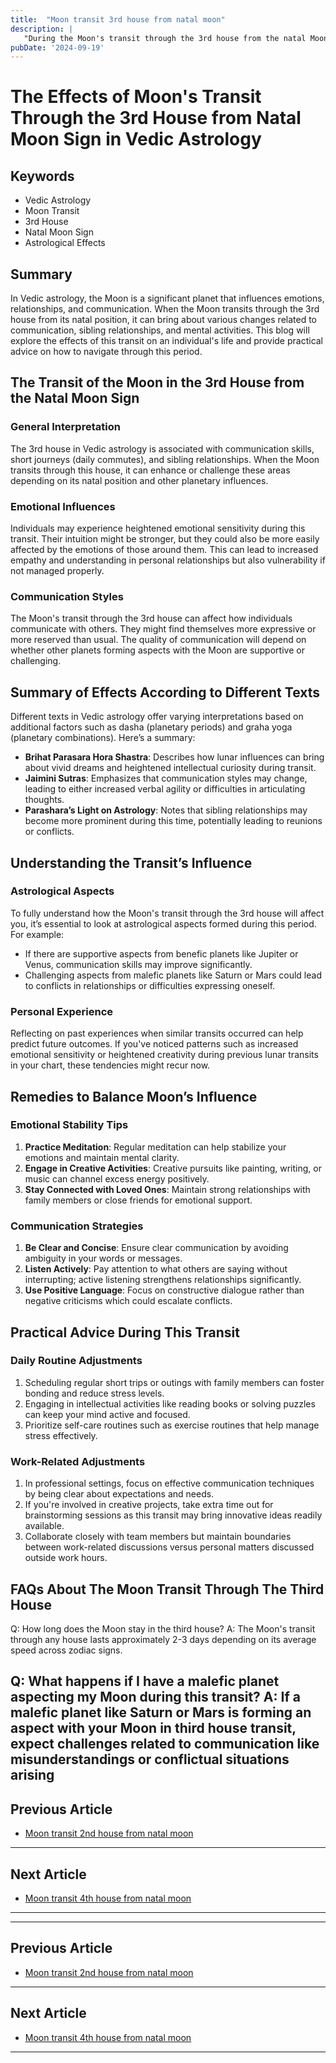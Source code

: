 ```yaml
---
title:  "Moon transit 3rd house from natal moon"
description: |
   "During the Moon's transit through the 3rd house from the natal Moon
pubDate: '2024-09-19'
---
```


# The Effects of Moon's Transit Through the 3rd House from Natal Moon Sign in Vedic Astrology

## Keywords
- Vedic Astrology
- Moon Transit
- 3rd House
- Natal Moon Sign
- Astrological Effects

## Summary
In Vedic astrology, the Moon is a significant planet that influences emotions, relationships, and communication. When the Moon transits through the 3rd house from its natal position, it can bring about various changes related to communication, sibling relationships, and mental activities. This blog will explore the effects of this transit on an individual's life and provide practical advice on how to navigate through this period.

## The Transit of the Moon in the 3rd House from the Natal Moon Sign

### General Interpretation
The 3rd house in Vedic astrology is associated with communication skills, short journeys (daily commutes), and sibling relationships. When the Moon transits through this house, it can enhance or challenge these areas depending on its natal position and other planetary influences.

### Emotional Influences
Individuals may experience heightened emotional sensitivity during this transit. Their intuition might be stronger, but they could also be more easily affected by the emotions of those around them. This can lead to increased empathy and understanding in personal relationships but also vulnerability if not managed properly.

### Communication Styles
The Moon's transit through the 3rd house can affect how individuals communicate with others. They might find themselves more expressive or more reserved than usual. The quality of communication will depend on whether other planets forming aspects with the Moon are supportive or challenging.

## Summary of Effects According to Different Texts

Different texts in Vedic astrology offer varying interpretations based on additional factors such as dasha (planetary periods) and graha yoga (planetary combinations). Here’s a summary:

- **Brihat Parasara Hora Shastra**: Describes how lunar influences can bring about vivid dreams and heightened intellectual curiosity during transit.
- **Jaimini Sutras**: Emphasizes that communication styles may change, leading to either increased verbal agility or difficulties in articulating thoughts.
- **Parashara’s Light on Astrology**: Notes that sibling relationships may become more prominent during this time, potentially leading to reunions or conflicts.

## Understanding the Transit’s Influence

### Astrological Aspects
To fully understand how the Moon's transit through the 3rd house will affect you, it’s essential to look at astrological aspects formed during this period. For example:
- If there are supportive aspects from benefic planets like Jupiter or Venus, communication skills may improve significantly.
- Challenging aspects from malefic planets like Saturn or Mars could lead to conflicts in relationships or difficulties expressing oneself.

### Personal Experience
Reflecting on past experiences when similar transits occurred can help predict future outcomes. If you've noticed patterns such as increased emotional sensitivity or heightened creativity during previous lunar transits in your chart, these tendencies might recur now.

## Remedies to Balance Moon’s Influence

### Emotional Stability Tips
1. **Practice Meditation**: Regular meditation can help stabilize your emotions and maintain mental clarity.
2. **Engage in Creative Activities**: Creative pursuits like painting, writing, or music can channel excess energy positively.
3. **Stay Connected with Loved Ones**: Maintain strong relationships with family members or close friends for emotional support.

### Communication Strategies
1. **Be Clear and Concise**: Ensure clear communication by avoiding ambiguity in your words or messages.
2. **Listen Actively**: Pay attention to what others are saying without interrupting; active listening strengthens relationships significantly.
3. **Use Positive Language**: Focus on constructive dialogue rather than negative criticisms which could escalate conflicts.

## Practical Advice During This Transit

### Daily Routine Adjustments
1. Scheduling regular short trips or outings with family members can foster bonding and reduce stress levels.
2. Engaging in intellectual activities like reading books or solving puzzles can keep your mind active and focused.
3. Prioritize self-care routines such as exercise routines that help manage stress effectively.

### Work-Related Adjustments
1. In professional settings, focus on effective communication techniques by being clear about expectations and needs.
2. If you're involved in creative projects, take extra time out for brainstorming sessions as this transit may bring innovative ideas readily available.
3. Collaborate closely with team members but maintain boundaries between work-related discussions versus personal matters discussed outside work hours.

## FAQs About The Moon Transit Through The Third House

Q: How long does the Moon stay in the third house?
A: The Moon's transit through any house lasts approximately 2-3 days depending on its average speed across zodiac signs.

Q: What happens if I have a malefic planet aspecting my Moon during this transit?
A: If a malefic planet like Saturn or Mars is forming an aspect with your Moon in third house transit, expect challenges related to communication like misunderstandings or conflictual situations arising
---

## Previous Article
- [Moon transit 2nd house from natal moon](200102_Moon_transit_2nd_house_from_natal_moon.md)

---

## Next Article
- [Moon transit 4th house from natal moon](200104_Moon_transit_4th_house_from_natal_moon.md)

---
---

## Previous Article
- [Moon transit 2nd house from natal moon](200102_Moon_transit_2nd_house_from_natal_moon.md)

---

## Next Article
- [Moon transit 4th house from natal moon](200104_Moon_transit_4th_house_from_natal_moon.md)

---

